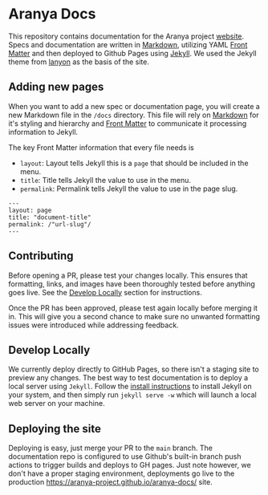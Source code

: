 # Aranya Docs
This repository contains documentation for the Aranya project [website](https://aranya-project.github.io/aranya-docs/). Specs and documentation are written in [Markdown](https://docs.github.com/en/get-started/writing-on-github/getting-started-with-writing-and-formatting-on-github/basic-writing-and-formatting-syntax), utilizing YAML [Front Matter](https://jekyllrb.com/docs/front-matter/) and then deployed to Github Pages using [Jekyll](https://jekyllrb.com/). We used the Jekyll theme from [lanyon](https://github.com/poole/lanyon) as the basis of the site.

## Adding new pages
When you want to add a new spec or documentation page, you will create a new Markdown file in the `/docs` directory. This file will rely on [Markdown](https://docs.github.com/en/get-started/writing-on-github/getting-started-with-writing-and-formatting-on-github/basic-writing-and-formatting-syntax) for it's styling and hierarchy and [Front Matter](https://jekyllrb.com/docs/front-matter/) to communicate it processing information to Jekyll.

The key Front Matter information that every file needs is
- `layout`: Layout tells Jekyll this is a `page` that should be included in the menu.
- `title`: Title tells Jekyll the value to use in the menu.
- `permalink`: Permalink tells Jekyll the value to use in the page slug.

```
---
layout: page
title: "document-title"
permalink: /"url-slug"/
---
```

## Contributing
Before opening a PR, please test your changes locally. This ensures that formatting, links, and images have been thoroughly tested before anything goes live. See the [Develop Locally](#develop-locally) section for instructions.

Once the PR has been approved, please test again locally before merging it in. This will give you a second chance to make sure no unwanted formatting issues were introduced while addressing feedback.

## Develop Locally
We currently deploy directly to GitHub Pages, so there isn't a staging site to preview any changes. The best way to test documentation is to deploy a local server using `Jekyll`. Follow the [install instructions](https://jekyllrb.com/docs/installation/) to install Jekyll on your system, and then simply run `jekyll serve -w` which will launch a local web server on your machine.

## Deploying the site
Deploying is easy, just merge your PR to the `main` branch. The documentation repo is configured to use Github's built-in branch push actions to trigger builds and deploys to GH pages. Just note however, we don't have a proper staging environment, deployments go live to the production <a href="https://aranya-project.github.io/aranya-docs/" target="_blank">https://aranya-project.github.io/aranya-docs/</a> site.
